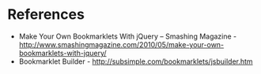 # References
* Make Your Own Bookmarklets With jQuery – Smashing Magazine - http://www.smashingmagazine.com/2010/05/make-your-own-bookmarklets-with-jquery/
* Bookmarklet Builder - http://subsimple.com/bookmarklets/jsbuilder.htm



